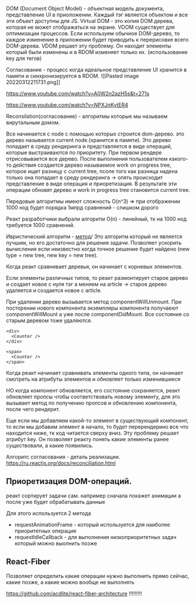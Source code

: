 DOM (Document Object Model) -  объектная модель документа, представление UI в приоложении. 
Каждый тэг является объектом и все эти объект доступны для JS.
Virtual DOM - это копия DOM дерева, которая не может отображаться на экране. VDOM существует для оптимизации процессов. 
Если используем обычное DOM-дерево, то каждое изменение в приложении будет приводить к перерисовке всего DOM-дерева. 
VDOM решает эту проблему. Он находит элементы который были изменены и в RDOM изменяет только их. (использование key для тегов)


Согласование - процесс когда идеальное представление UI хранится в памяти и синхронизируется в RDOM.
![[Pasted image 20220312211731.png]]

https://www.youtube.com/watch?v=A0W2n2azH5s&t=271s

https://www.youtube.com/watch?v=NPXJnKytER4

Reconsilation(согласование) - алгоритмы которые мы называем вирутальным домом.

Все начинается с node с помощью которых строится dom-дерево.
это дерево называется current node.(хранится в памяти). Это дерево попадает в среду рендеринга и представляется в виде операций, которые выстраиваются по приоритету. При первом рендере отрисовывается все дерево. После выполнения пользователем какого-то действия создается дерево называемое work on progress tree, которое ищет разницу с current tree, псоле того как разница надена только она попадает в среду рендеринга -> опять происходит представление в виде операция и приоретизация. В результате эти операции обновят дерево и work in progress tree становится current tree.

Передовые алгоритмы имеют сложность O(n^3) => при отображении 1000 нод будет порядка 1млрд сравнений - слишком дорого

Реакт разработчики выбрали алгоритм O(n) - линейный, тк на 1000 нод требуется 1000 сравнений.

Ивристический алгоритм - [метод](https://ru.wikipedia.org/wiki/%D0%AD%D0%B2%D1%80%D0%B8%D1%81%D1%82%D0%B8%D1%87%D0%B5%D1%81%D0%BA%D0%B8%D0%B9_%D0%B0%D0%BB%D0%B3%D0%BE%D1%80%D0%B8%D1%82%D0%BC)/ Это алгоритм который не является лучшим, но его достаточно для решения задачи. Позволяет ускорить вычисления если неизвестно когда точное решение будет найдено (new type = new tree, new key = new tree).

Когда реакт сравнивает деревья, он начинает с корневых элементов.

Если элементы различных типов, то реакт размонтирует старое дерево и создает новое с нуля тэг а меняем на article -> старое дерево удаляется и создается новое с article.

При удалении дерево вызывается метод componentWillUnmount. При посторении нового компонента экземпляры компонента получаеют сomponentWillMount а уже после componentDidMount. Все состояние со старым деревом тоже удаляются.

```
<div>
  <Counter />
</div>

<span>
  <Counter />
</span>
```

Когда реакт начинает сравнивать элементы одного типа, он начинает смотреть на атрибуты элементов и обновляет только изменившиеся

НО когда компонент обновляется, его состояние сохраняется, реакт обновляет пропсы чтобы соответствовать новому  элементу, для это вызывает метод по получению пропсов и обновлению компонента, после чего рендерит.

Еще если мы добавляем какой-то элемент в существующий компонент, то если мы добавим элемент в начало, то будет перерендерино все что находится ниже, тк код читается сверху вниз. Эту проблему решает атрибут key. Он позволяет реакту понять какие элементы ранее существовали, а какие появились. 

Алгоритс согласования - деталь реализации. 
https://ru.reactjs.org/docs/reconciliation.html


## Приоретизация DOM-операций.
реакт сортирует задачи сам. например сначала покажет анимации а после уже будет обрабатывать данные

Для этого используется 2 метода
 - requestAnimationFrame - который используется для наиболее приоритетных операция
 - requestIdleCallback - для выполнения низкоприоритетных задач который можно выолнить позже

## React-Fiber
Позволяет определить какие операции нужно выполнить прямо сейчас, какие позже, а какие можно вообще не выполнять

https://github.com/acdlite/react-fiber-architecture !!!!!!!!!

